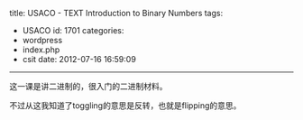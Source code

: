 title: USACO - TEXT Introduction to Binary Numbers
tags:
  - USACO
id: 1701
categories:
  - wordpress
  - index.php
  - csit
date: 2012-07-16 16:59:09
---

这一课是讲二进制的，很入门的二进制材料。

不过从这我知道了toggling的意思是反转，也就是flipping的意思。